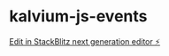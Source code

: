 # kalvium-js-events

[Edit in StackBlitz next generation editor ⚡️](https://stackblitz.com/~/github.com/Alphamikey23/kalvium-js-events)